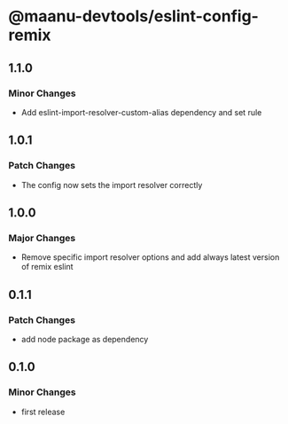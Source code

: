 # @maanu-devtools/eslint-config-remix

## 1.1.0

### Minor Changes

- Add eslint-import-resolver-custom-alias dependency and set rule

## 1.0.1

### Patch Changes

- The config now sets the import resolver correctly

## 1.0.0

### Major Changes

- Remove specific import resolver options and add always latest version of remix eslint

## 0.1.1

### Patch Changes

- add node package as dependency

## 0.1.0

### Minor Changes

- first release
